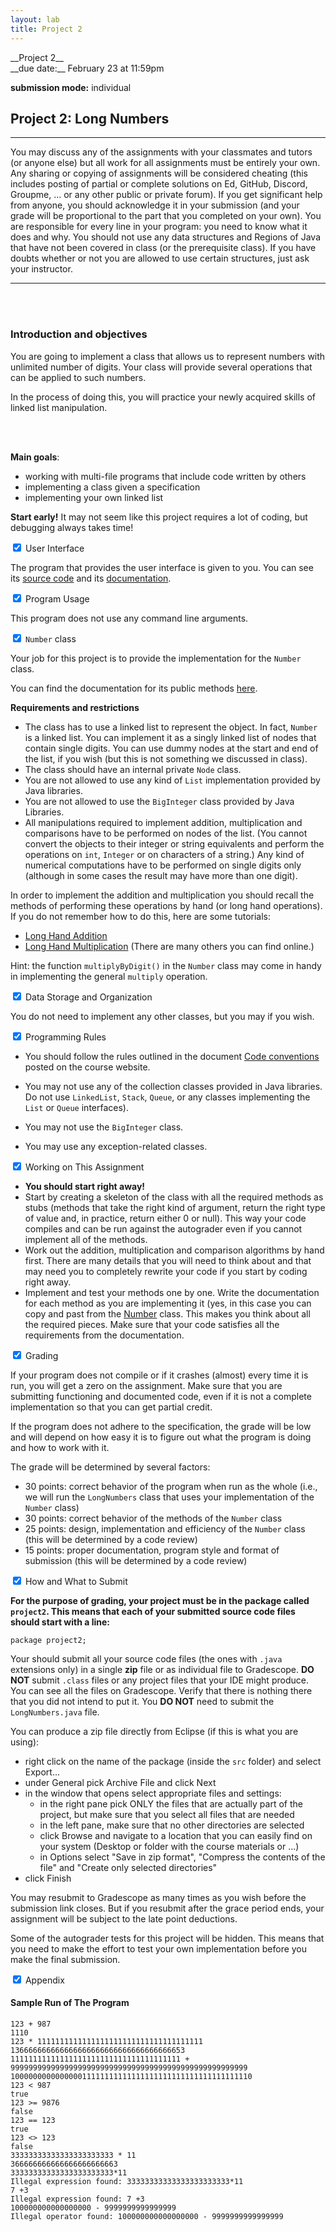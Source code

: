 ```yaml
---
layout: lab
title: Project 2
---
```


<div class="lab-right" markdown="1">
__Project 2__ <br>
__due date:__ February 23 at 11:59pm

__submission mode:__ individual

</div>

<main markdown="1" class="lab">

## Project 2: Long Numbers

<hr>

<div class="emph" markdown=1>
You may discuss any of the assignments with your classmates and tutors (or anyone else) but <span class="red"> all work for all assignments must be
entirely your own</span>. Any sharing or copying of assignments will be considered cheating (this includes posting of partial or complete
solutions on Ed, GitHub, Discord, Groupme, ... or any other public or private forum). If you get significant help from anyone, you should acknowledge it in
your submission (and your grade will be proportional to the part that you completed on your own). You are responsible for
every line in your program: you need to know what it does and why. You should not use any data structures and Regions of Java
that have not been covered in class (or the prerequisite class). If you have doubts whether or not you are allowed to use certain
structures, just ask your instructor.
</div>

---
<br/><br/>
### Introduction and objectives


You are going to implement a class that allows us to represent numbers with unlimited number of digits. Your class will provide several operations that can be applied to such numbers.

In the process of doing this, you will practice your newly acquired skills of linked list manipulation.



<br/><br/>

__Main goals__:

- working with multi-file programs that include code written by others
- implementing a class given a specification
- implementing your own linked list

**Start early!** It may not seem like this project requires a lot of coding, but
debugging always takes time!


<div class="wrap-collabsible">
<input id="interface" class="toggle" type="checkbox"  checked=true >
<label for="interface" class="lbl-toggle"> User Interface </label>
<div class="collapsible-content" markdown=1>
<div class="content-inner" markdown=1>

The program that provides the user interface is given to you. You can see
its [source code](project2/LongNumbers.java) and its [documentation](project2/project2/LongNumbers.html).


</div> </div></div>

<div class="wrap-collabsible">
<input id="usage" class="toggle" type="checkbox" checked=true >
<label for="usage" class="lbl-toggle"> Program Usage </label>
<div class="collapsible-content" markdown=1>
<div class="content-inner" markdown=1>

This program does not use any command line arguments.

</div> </div></div>

<div class="wrap-collabsible">
<input id="user" class="toggle" type="checkbox" checked=true >
<label for="user" class="lbl-toggle"><code>Number</code> class </label>
<div class="collapsible-content" markdown=1>
<div class="content-inner" markdown=1>

Your job for this project is to provide the implementation for the `Number` class.

You can find the documentation for its public methods [here](project2/project2/Number.html).

**Requirements and restrictions**
- The class has to use a linked list to represent the object. In fact, `Number` is
a linked list. You can implement it as a singly linked list of nodes that contain single digits. You can use dummy nodes at the start and end of the list, if you wish (but this is not something we discussed in class).
- The class should have an internal private `Node` class.
- You are not allowed to use any kind of `List` implementation provided by Java libraries.
- You are not allowed to use the `BigInteger` class provided by Java Libraries.
- All manipulations required to implement addition, multiplication and comparisons have to
be performed on nodes of the list. (You cannot convert the objects to their integer or string
equivalents and perform the operations on `int`, `Integer` or on characters of a string.)
Any kind of numerical computations
have to be performed on single digits only (although in some cases the result may have more than one digit).

In order to implement the addition and multiplication you should recall the methods of
performing these operations by hand (or long hand operations). If you do not remember how to
do this, here are some tutorials:
- [Long Hand Addition](http://www.makemathwork.com/help/topic_addition.htm)
- [Long Hand Multiplication](https://www.wikihow.com/Do-Long-Multiplication)
(There are many others you can find online.)

Hint: the function `multiplyByDigit()` in the `Number` class may come in handy in implementing
the general `multiply` operation. 



</div> </div></div>

<div class="wrap-collabsible">
<input id="classes" class="toggle" type="checkbox"  checked="true">
<label for="classes" class="lbl-toggle"> Data Storage and Organization </label>
<div class="collapsible-content" markdown=1>
<div class="content-inner" markdown=1>

You do not need to implement any other classes, but you may if you wish. 

</div> </div></div>

<div class="wrap-collabsible">
<input id="rules" class="toggle" type="checkbox"  checked=true >
<label for="rules" class="lbl-toggle"> Programming Rules </label>
<div class="collapsible-content" markdown=1>
<div class="content-inner" markdown=1>


- You should follow the rules outlined in the document
[Code conventions](https://cs.nyu.edu/~joannakl/cs102/notes/CodeConventions.pdf)
posted on the course website.

- You may not use any of the collection
classes provided in Java libraries. Do not use `LinkedList`, `Stack`, `Queue`,  or any classes implementing the `List` or `Queue` interfaces).

- You may not use the `BigInteger` class.

- You may use any exception-related classes.


</div> </div></div>

<div class="wrap-collabsible">
<input id="working" class="toggle" type="checkbox"  checked=true >
<label for="working" class="lbl-toggle"> Working on This Assignment </label>
<div class="collapsible-content" markdown=1>
<div class="content-inner" markdown=1>

- __You should start right away!__
- Start by creating a skeleton of the class with all the required methods as stubs
(methods that take the right kind of argument, return the right type of value and, in practice, return
either 0 or null). This way your code compiles and can be run against the autograder
even if you cannot implement all of the methods.
- Work out the addition, multiplication and comparison algorithms by hand first. There are many details that you will need to think about and that may need you to completely rewrite your code
if you start by coding right away.
- Implement and test your methods one by one. Write the documentation for each method as you are
implementing it (yes, in this case you can copy and past from the [Number](project2/project2/Number.html) class. This makes you think about all the required pieces. Make sure that your code satisfies all the requirements from the documentation.



</div> </div></div>

<div class="wrap-collabsible">
<input id="grading" class="toggle" type="checkbox"  checked=true >
<label for="grading" class="lbl-toggle"> Grading </label>
<div class="collapsible-content" markdown=1>
<div class="content-inner" markdown=1>


If your program does not compile or if it crashes (almost) every time it is run,
you will get a zero on the assignment. Make sure that you are submitting
functioning and documented code, even if it is not a complete implementation so that you can get partial credit.

If the program does not adhere to the specification, the grade will be low and
will depend on how easy it is to figure out what the program is doing and how to work with it.

The grade will be determined by several factors:
- 30 points: correct behavior of the program when run as the whole (i.e., we will run the
`LongNumbers` class that uses your implementation of the `Number` class)
- 30 points: correct behavior of the methods of the `Number` class
- 25 points: design, implementation and efficiency of the `Number` class
    (this will be determined by a code review)
- 15 points: proper documentation, program style and format of submission
   (this will be determined by a code review)

</div> </div></div>


<div class="wrap-collabsible">
<input id="submit" class="toggle" type="checkbox"  checked=true>
<label for="submit" class="lbl-toggle"> How and What to Submit </label>
<div class="collapsible-content" markdown=1>
<div class="content-inner" markdown=1>

__For the purpose of grading, your project must be in the package called `project2`.
This means that each of your submitted source code files should start with a line:__

`package project2;`


Your should submit all your source code files (the ones with `.java` extensions only)
in a single __zip__ file or as individual file to Gradescope. __DO NOT__ submit `.class` files
or any project files that your IDE might produce. You can see all the files on Gradescope.
Verify that there is nothing there that you did not intend to put it. You __DO NOT__ need to submit
the `LongNumbers.java` file.

You can produce a zip file directly from Eclipse (if this is what you are using):
 -  right click on the name of the package (inside the `src` folder) and select Export...
 -  under General pick Archive File and click Next
 -  in the window that opens select appropriate files and settings:
	 -  in the right pane pick ONLY the files that are actually part of the project,
		but make sure that you select all files that are needed
	 -  in the left pane, make sure that no other directories are selected
	 -  click Browse and navigate to a location that you can easily find on your system (Desktop or folder with the course materials or ...)
	 -  in Options select "Save in zip format", "Compress the contents of the file" and "Create only selected directories"
 -  click Finish

You may resubmit to Gradescope as many times as you wish before the submission link closes. But if you resubmit
after the grace period ends, your assignment will be subject to the late point deductions.

Some of the autograder tests for this project will be hidden. This means that you need to make the effort
to test your own implementation before you make the final submission.



</div> </div></div>


<div class="wrap-collabsible">
<input id="appendix" class="toggle" type="checkbox" checked=true>
<label for="appendix" class="lbl-toggle"> Appendix </label>
<div class="collapsible-content" markdown=1>
<div class="content-inner" markdown=1>

#### Sample Run of The Program

```
123 + 987
1110
123 * 1111111111111111111111111111111111111
136666666666666666666666666666666666653
11111111111111111111111111111111111111 + 99999999999999999999999999999999999999999999999999999
100000000000000011111111111111111111111111111111111110
123 < 987
true
123 >= 9876
false
123 == 123
true
123 <> 123
false
33333333333333333333333 * 11
366666666666666666666663
33333333333333333333333*11
Illegal expression found: 33333333333333333333333*11
7 +3
Illegal expression found: 7 +3
100000000000000000 - 9999999999999999
Illegal operator found: 100000000000000000 - 9999999999999999

```

<br>
<br>
<br>

</div> </div></div>


</main>
